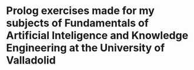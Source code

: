 # Prolog exercises made for my subjects of Fundamentals of Artificial Inteligence and Knowledge Engineering at the University of Valladolid
